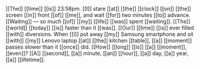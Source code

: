 [[The]] [[time]] [[is]] 23:58pm. [[I]] stare [[at]] [[the]] [[clock]] [[on]] [[the]] screen [[in]] front [[of]] [[me]], and wait [[for]] two minutes [[to]] advance. [[Waiting]] — so much [[of]] [[my]] [[life]] [[was]] spent [[waiting]]. [[The]] [[world]] [[today]] [[is]] faster than it [[was]]. [[Our]] [[time]] [[is]] ever filled [[with]] diversions. When [[I]] put away [[my]] Samsung smartphone and sit [[with]] [[my]] Lenovo laptop [[at]] [[the]] kitchen [[table]], [[a]] [[moment]] passes slower than it [[once]] did. [[How]] [[long]] [[is]] [[a]] [[moment]], [[even]]? [[A]] [[second]], [[a]] minute, [[an]] [[hour]], [[a]] day, [[a]] year, [[a]] [[lifetime]].